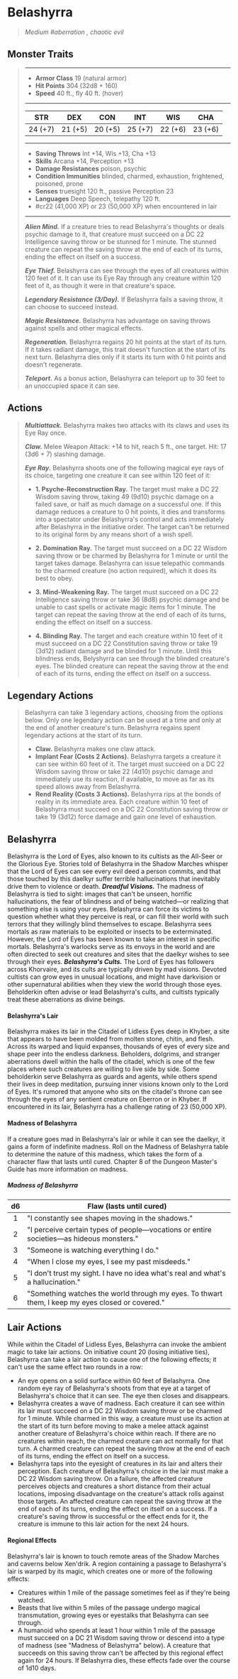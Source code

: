 # Belashyrra
>*Medium #aberration , chaotic evil*
## Monster Traits
>___
>- **Armor Class** 19 (natural armor)
>- **Hit Points** 304 (32d8 + 160)
>- **Speed** 40 ft., fly 40 ft. (hover)
>___
>|STR|DEX|CON|INT|WIS|CHA|
>|:---:|:---:|:---:|:---:|:---:|:---:|
>|24 (+7)|21 (+5)|20 (+5)|25 (+7)|22 (+6)|23 (+6)|
>___
>- **Saving Throws** Int +14, Wis +13, Cha +13
>- **Skills** Arcana +14, Perception +13
>- **Damage Resistances** poison, psychic
>- **Condition Immunities** blinded, charmed, exhaustion, frightened, poisoned, prone
>- **Senses** truesight 120 ft., passive Perception 23
>- **Languages** Deep Speech, telepathy 120 ft.
>- #cr22 (41,000 XP) or 23 (50,000 XP) when encountered in lair
>___
>***Alien Mind.*** If a creature tries to read Belashyrra's thoughts or deals psychic damage to it, that creature must succeed on a DC 22 Intelligence saving throw or be stunned for 1 minute. The stunned creature can repeat the saving throw at the end of each of its turns, ending the effect on itself on a success.  
>
>***Eye Thief.*** Belashyrra can see through the eyes of all creatures within 120 feet of it. It can use its Eye Ray through any creature within 120 feet of it, as though it were in that creature's space.  
>
>***Legendary Resistance (3/Day).*** If Belashyrra fails a saving throw, it can choose to succeed instead.  
>
>***Magic Resistance.*** Belashyrra has advantage on saving throws against spells and other magical effects.  
>
>***Regeneration.*** Belashyrra regains 20 hit points at the start of its turn. If it takes radiant damage, this trait doesn't function at the start of its next turn. Belashyrra dies only if it starts its turn with 0 hit points and doesn't regenerate.  
>
>***Teleport.*** As a bonus action, Belashyrra can teleport up to 30 feet to an unoccupied space it can see.  
>
## Actions
>***Multiattack.*** Belashyrra makes two attacks with its claws and uses its Eye Ray once.  
>
>***Claw.*** Melee Weapon Attack: +14 to hit, reach 5 ft., one target. Hit: 17 (3d6 + 7) slashing damage.  
>
>***Eye Ray.*** Belashyrra shoots one of the following magical eye rays of its choice, targeting one creature it can see within 120 feet of it:  
>- **1. Psyche-Reconstruction Ray.** The target must make a DC 22 Wisdom saving throw, taking 49 (9d10) psychic damage on a failed save, or half as much damage on a successful one. If this damage reduces a creature to 0 hit points, it dies and transforms into a spectator under Belashyrra's control and acts immediately after Belashyrra in the initiative order. The target can't be returned to its original form by any means short of a wish spell.
>
>- **2. Domination Ray.** The target must succeed on a DC 22 Wisdom saving throw or be charmed by Belashyrra for 1 minute or until the target takes damage. Belashyrra can issue telepathic commands to the charmed creature (no action required), which it does its best to obey.
>
>- **3. Mind-Weakening Ray.** The target must succeed on a DC 22 Intelligence saving throw or take 36 (8d8) psychic damage and be unable to cast spells or activate magic items for 1 minute. The target can repeat the saving throw at the end of each of its turns, ending the effect on itself on a success.
>
>- **4. Blinding Ray.** The target and each creature within 10 feet of it must succeed on a DC 22 Constitution saving throw or take 19 (3d12) radiant damage and be blinded for 1 minute. Until this blindness ends, Belyshyrra can see through the blinded creature's eyes. The blinded creature can repeat the saving throw at the end of each of its turns, ending the effect on itself on a success.
>
## Legendary Actions
>Belashyrra can take 3 legendary actions, choosing from the options below. Only one legendary action can be used at a time and only at the end of another creature's turn. Belashyrra regains spent legendary actions at the start of its turn.
>
>- **Claw.** Belashyrra makes one claw attack.
>- **Implant Fear (Costs 2 Actions).** Belashyrra targets a creature it can see within 60 feet of it. The target must succeed on a DC 22 Wisdom saving throw or take 22 (4d10) psychic damage and immediately use its reaction, if available, to move as far as its speed allows away from Belashyrra.
>- **Rend Reality (Costs 3 Actions).** Belashyrra rips at the bonds of reality in its immediate area. Each creature within 10 feet of Belashyrra must succeed on a DC 22 Constitution saving throw or take 19 (3d12) force damage and gain one level of exhaustion.
## Belashyrra
Belashyrra is the Lord of Eyes, also known to its cultists as the All-Seer or the Glorious Eye. Stories told of Belashyrra in the Shadow Marches whisper that the Lord of Eyes can see every evil deed a person commits, and that those touched by this daelkyr suffer terrible hallucinations that inevitably drive them to violence or death.
***Dreadful Visions.*** The madness of Belashyrra is tied to sight: images that can't be unseen, horrific hallucinations, the fear of blindness and of being watched—or realizing that something else is using your eyes. Belashyrra can force its victims to question whether what they perceive is real, or can fill their world with such terrors that they willingly blind themselves to escape.
Belashyrra sees mortals as raw materials to be exploited or insects to be exterminated. However, the Lord of Eyes has been known to take an interest in specific mortals. Belashyrra's warlocks serve as its envoys in the world and are often directed to seek out creatures and sites that the daelkyr wishes to see through their eyes.
***Belashyrra's Cults.*** The Lord of Eyes has followers across Khorvaire, and its cults are typically driven by mad visions. Devoted cultists can grow eyes in unusual locations, and might have darkvision or other supernatural abilities when they view the world through those eyes. Beholderkin often advise or lead Belashyrra's cults, and cultists typically treat these aberrations as divine beings.
#### Belashyrra's Lair
Belashyrra makes its lair in the Citadel of Lidless Eyes deep in Khyber, a site that appears to have been molded from molten stone, chitin, and flesh. Across its warped and liquid expanses, thousands of eyes of every size and shape peer into the endless darkness. Beholders, dolgrims, and stranger aberrations dwell within the halls of the citadel, which is one of the few places where such creatures are willing to live side by side.
Some beholderkin serve Belashyrra as guards and agents, while others spend their lives in deep meditation, pursuing inner visions known only to the Lord of Eyes. It's rumored that anyone who sits on the citadel's throne can see through the eyes of any sentient creature on Eberron or in Khyber. If encountered in its lair, Belashyrra has a challenge rating of 23 (50,000 XP).
#### Madness of Belashyrra
If a creature goes mad in Belashyrra's lair or while it can see the daelkyr, it gains a form of indefinite madness. Roll on the Madness of Belashyrra table to determine the nature of this madness, which takes the form of a character flaw that lasts until cured. Chapter 8 of the Dungeon Master's Guide has more information on madness.
##### Madness of Belashyrra
| d6 | Flaw (lasts until cured) |
|:---:|---|
| 1 | "I constantly see shapes moving in the shadows." |
| 2 | "I perceive certain types of people—vocations or entire societies—as hideous monsters." |
| 3 | "Someone is watching everything I do." |
| 4 | "When I close my eyes, I see my past misdeeds." |
| 5 | "I don't trust my sight. I have no idea what's real and what's a hallucination." |
| 6 | "Something watches the world through my eyes. To thwart them, I keep my eyes closed or covered." |
## Lair Actions
While within the Citadel of Lidless Eyes, Belashyrra can invoke the ambient magic to take lair actions. On initiative count 20 (losing initiative ties), Belashyrra can take a lair action to cause one of the following effects; it can't use the same effect two rounds in a row:
- An eye opens on a solid surface within 60 feet of Belashyrra. One random eye ray of Belashyrra's shoots from that eye at a target of Belashyrra's choice that it can see. The eye then closes and disappears.
- Belashyrra creates a wave of madness. Each creature it can see within its lair must succeed on a DC 22 Wisdom saving throw or be charmed for 1 minute. While charmed in this way, a creature must use its action at the start of its turn before moving to make a melee attack against another creature of Belashyrra's choice within reach. If there are no creatures within reach, the charmed creature can act normally for that turn. A charmed creature can repeat the saving throw at the end of each of its turns, ending the effect on itself on a success.
- Belashyrra taps into the eyesight of creatures in its lair and alters their perception. Each creature of Belashyrra's choice in the lair must make a DC 22 Wisdom saving throw. On a failure, the affected creature perceives objects and creatures a short distance from their actual locations, imposing disadvantage on the creature's attack rolls against those targets. An affected creature can repeat the saving throw at the end of each of its turns, ending the effect on itself on a success. If a creature's saving throw is successful or the effect ends for it, the creature is immune to this lair action for the next 24 hours.
#### Regional Effects
Belashyrra's lair is known to touch remote areas of the Shadow Marches and caverns below Xen'drik. A region containing a passage to Belashyrra's lair is warped by its magic, which creates one or more of the following effects:
- Creatures within 1 mile of the passage sometimes feel as if they're being watched.
- Beasts that live within 5 miles of the passage undergo magical transmutation, growing eyes or eyestalks that Belashyrra can see through.
- A humanoid who spends at least 1 hour within 1 mile of the passage must succeed on a DC 21 Wisdom saving throw or descend into a type of madness (see "Madness of Belashyrra" below). A creature that succeeds on this saving throw can't be affected by this regional effect again for 24 hours.
If Belashyrra dies, these effects fade over the course of 1d10 days.